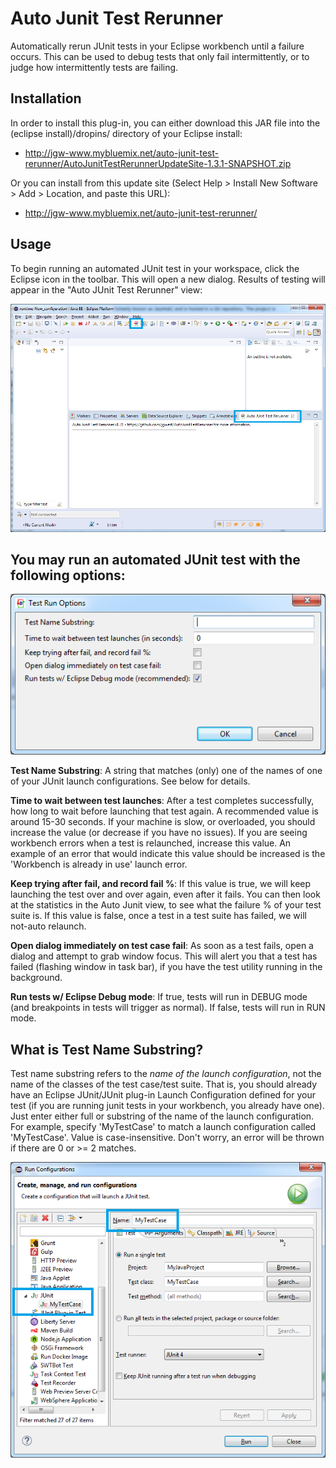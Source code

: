 # Auto Junit Test Rerunner

Automatically rerun JUnit tests in your Eclipse workbench until a failure occurs. This can be used to debug tests that only fail intermittently, or to judge how intermittently tests are failing.


## Installation

In order to install this plug-in, you can either download this JAR file into the (eclipse install)/dropins/ directory of your Eclipse install:
* http://jgw-www.mybluemix.net/auto-junit-test-rerunner/AutoJunitTestRerunnerUpdateSite-1.3.1-SNAPSHOT.zip

Or you can install from this update site (Select Help > Install New Software > Add > Location, and paste this URL):
* http://jgw-www.mybluemix.net/auto-junit-test-rerunner/


## Usage

To begin running an automated JUnit test in your workspace, click the Eclipse icon in the toolbar. This will open a new dialog. Results of testing will appear in the "Auto JUnit Test Rerunner" view: 

![](resources/Workbench.png "")



## You may run an automated JUnit test with the following options:

![](resources/Options.png "")


**Test Name Substring**: A string that matches (only) one of the names of one of your JUnit launch configurations. See below for details.

**Time to wait between test launches**: After a test completes successfully, how long to wait before launching that test again. A recommended value is around 15-30 seconds. If your machine is slow, or overloaded, you should increase the value (or decrease if you have no issues). If you are seeing workbench errors when a test is relaunched, increase this value. An example of an error that would indicate this value should be increased is the 'Workbench is already in use' launch error.

**Keep trying after fail, and record fail %**: If this value is true, we will keep launching the test over and over again, even after it fails. You can then look at the statistics in the Auto Junit view, to see what the failure % of your test suite is. If this value is false, once a test in a test suite has failed, we will not-auto relaunch.

**Open dialog immediately on test case fail**: As soon as a test fails, open a dialog and attempt to grab window focus. This will alert you that a test has failed (flashing window in task bar), if you have the test utility running in the background.

**Run tests w/ Eclipse Debug mode**: If true, tests will run in DEBUG mode (and breakpoints in tests will trigger as normal). If false, tests will run in RUN mode.



## What is Test Name Substring?

Test name substring refers to the _name of the launch configuration_, not the name of the classes of the test case/test suite. That is, you should already have an Eclipse JUnit/JUnit plug-in Launch Configuration defined for your test (if you are running junit tests in your workbench, you already have one). Just enter either full or substring of the name of the launch configuration. For example, specify 'MyTestCase' to match a launch configuration called 'MyTestCase'. Value is case-insensitive. Don't worry, an error will be thrown if there are 0 or >= 2 matches. 


![](resources/RunConfigurations.png "")



